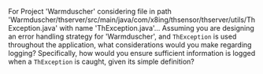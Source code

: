 For Project 'Warmduscher' considering file in path 'Warmduscher/thserver/src/main/java/com/x8ing/thsensor/thserver/utils/ThException.java' with name 'ThException.java'...
Assuming you are designing an error handling strategy for 'Warmduscher', and `ThException` is used throughout the application, what considerations would you make regarding logging?  Specifically, how would you ensure sufficient information is logged when a `ThException` is caught, given its simple definition?